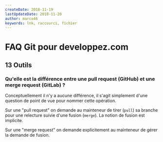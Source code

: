 ```yaml
---
createDate: 2018-11-19
lastUpdateDate: 2018-11-20
author: marco46
keywords: lnk, raccourci, fichier
---
```


# FAQ Git pour developpez.com

## 13 Outils

### Qu'elle est la différence entre une pull request (GitHub) et une merge request (GitLab) ?

Conceptuellement il n'y a aucune différence, il s'agit simplement d'une question de point de vue pour nommer cette opération.

Sur une "pull request" on demande au mainteneur de tirer (`pull`) sa branche pour une relecture suivie d'une fusion (`merge`). La notion de fusion est implicite.

Sur une "merge request" on demande explicitement au mainteneur de gérer la demande de fusion.
